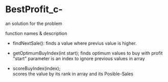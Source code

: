# BestProfit_c-
an solution for the problem

function names & description

- findNextSale():
finds a value where previus value is higher.

- getOptimumBuyIndex(int start);
finds optimum values to buy with profit
"start" parameter is an index to ignore previous values in array

- scoreBuyIndex(index);
<br>scores the value by its rank in array and its Posible-Sales

